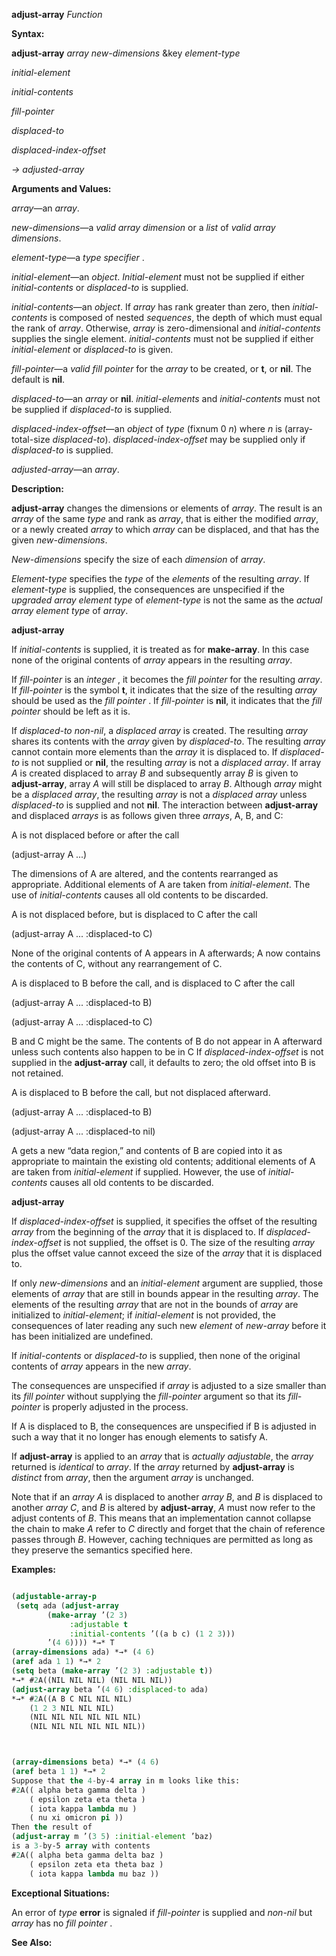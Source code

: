 **adjust-array** *Function* 



**Syntax:** 



**adjust-array** *array new-dimensions* &amp;key *element-type* 



*initial-element* 



*initial-contents* 



*fill-pointer* 



*displaced-to* 



*displaced-index-offset* 



*→ adjusted-array* 



**Arguments and Values:** 



*array*—an *array*. 



*new-dimensions*—a *valid array dimension* or a *list* of *valid array dimensions*. 



*element-type*—a *type specifier* . 



*initial-element*—an *object*. *Initial-element* must not be supplied if either *initial-contents* or *displaced-to* is supplied. 



*initial-contents*—an *object*. If *array* has rank greater than zero, then *initial-contents* is composed of nested *sequences*, the depth of which must equal the rank of *array*. Otherwise, *array* is zero-dimensional and *initial-contents* supplies the single element. *initial-contents* must not be supplied if either *initial-element* or *displaced-to* is given. 



*fill-pointer*—a *valid fill pointer* for the *array* to be created, or **t**, or **nil**. The default is **nil**. 



*displaced-to*—an *array* or **nil**. *initial-elements* and *initial-contents* must not be supplied if *displaced-to* is supplied. 



*displaced-index-offset*—an *object* of *type* (fixnum 0 *n*) where *n* is (array-total-size *displaced-to*). *displaced-index-offset* may be supplied only if *displaced-to* is supplied. 



*adjusted-array*—an *array*. 



**Description:** 



**adjust-array** changes the dimensions or elements of *array*. The result is an *array* of the same *type* and rank as *array*, that is either the modified *array*, or a newly created *array* to which *array* can be displaced, and that has the given *new-dimensions*. 



*New-dimensions* specify the size of each *dimension* of *array*. 



*Element-type* specifies the *type* of the *elements* of the resulting *array*. If *element-type* is supplied, the consequences are unspecified if the *upgraded array element type* of *element-type* is not the same as the *actual array element type* of *array*. 







 



 



**adjust-array** 



If *initial-contents* is supplied, it is treated as for **make-array**. In this case none of the original contents of *array* appears in the resulting *array*. 



If *fill-pointer* is an *integer* , it becomes the *fill pointer* for the resulting *array*. If *fill-pointer* is the symbol **t**, it indicates that the size of the resulting *array* should be used as the *fill pointer* . If *fill-pointer* is **nil**, it indicates that the *fill pointer* should be left as it is. 



If *displaced-to non-nil*, a *displaced array* is created. The resulting *array* shares its contents with the *array* given by *displaced-to*. The resulting *array* cannot contain more elements than the *array* it is displaced to. If *displaced-to* is not supplied or **nil**, the resulting *array* is not a *displaced array*. If array *A* is created displaced to array *B* and subsequently array *B* is given to **adjust-array**, array *A* will still be displaced to array *B*. Although *array* might be a *displaced array*, the resulting *array* is not a *displaced array* unless *displaced-to* is supplied and not **nil**. The interaction between **adjust-array** and displaced *arrays* is as follows given three *arrays*, A, B, and C: 



A is not displaced before or after the call 



(adjust-array A ...) 



The dimensions of A are altered, and the contents rearranged as appropriate. Additional elements of A are taken from *initial-element*. The use of *initial-contents* causes all old contents to be discarded. 



A is not displaced before, but is displaced to C after the call 



(adjust-array A ... :displaced-to C) 



None of the original contents of A appears in A afterwards; A now contains the contents of C, without any rearrangement of C. 



A is displaced to B before the call, and is displaced to C after the call 



(adjust-array A ... :displaced-to B) 



(adjust-array A ... :displaced-to C) 



B and C might be the same. The contents of B do not appear in A afterward unless such contents also happen to be in C If *displaced-index-offset* is not supplied in the **adjust-array** call, it defaults to zero; the old offset into B is not retained. 



A is displaced to B before the call, but not displaced afterward. 



(adjust-array A ... :displaced-to B) 



(adjust-array A ... :displaced-to nil) 



A gets a new “data region,” and contents of B are copied into it as appropriate to maintain the existing old contents; additional elements of A are taken from *initial-element* if supplied. However, the use of *initial-contents* causes all old contents to be discarded. 







 



 



**adjust-array** 



If *displaced-index-offset* is supplied, it specifies the offset of the resulting *array* from the beginning of the *array* that it is displaced to. If *displaced-index-offset* is not supplied, the offset is 0. The size of the resulting *array* plus the offset value cannot exceed the size of the *array* that it is displaced to. 



If only *new-dimensions* and an *initial-element* argument are supplied, those elements of *array* that are still in bounds appear in the resulting *array*. The elements of the resulting *array* that are not in the bounds of *array* are initialized to *initial-element*; if *initial-element* is not provided, the consequences of later reading any such new *element* of *new-array* before it has been initialized are undefined. 



If *initial-contents* or *displaced-to* is supplied, then none of the original contents of *array* appears in the new *array*. 



The consequences are unspecified if *array* is adjusted to a size smaller than its *fill pointer* without supplying the *fill-pointer* argument so that its *fill-pointer* is properly adjusted in the process. 



If A is displaced to B, the consequences are unspecified if B is adjusted in such a way that it no longer has enough elements to satisfy A. 



If **adjust-array** is applied to an *array* that is *actually adjustable*, the *array* returned is *identical* to *array*. If the *array* returned by **adjust-array** is *distinct* from *array*, then the argument *array* is unchanged. 



Note that if an *array A* is displaced to another *array B*, and *B* is displaced to another *array C*, and *B* is altered by **adjust-array**, *A* must now refer to the adjust contents of *B*. This means that an implementation cannot collapse the chain to make *A* refer to *C* directly and forget that the chain of reference passes through *B*. However, caching techniques are permitted as long as they preserve the semantics specified here. 



**Examples:**
```lisp

(adjustable-array-p 
 (setq ada (adjust-array 
	    (make-array ’(2 3) 
			 :adjustable t 
			 :initial-contents ’((a b c) (1 2 3))) 
	    ’(4 6)))) *→* T 
(array-dimensions ada) *→* (4 6) 
(aref ada 1 1) *→* 2 
(setq beta (make-array ’(2 3) :adjustable t)) 
*→* #2A((NIL NIL NIL) (NIL NIL NIL)) 
(adjust-array beta ’(4 6) :displaced-to ada) 
*→* #2A((A B C NIL NIL NIL) 
	(1 2 3 NIL NIL NIL) 
	(NIL NIL NIL NIL NIL NIL) 
	(NIL NIL NIL NIL NIL NIL)) 



(array-dimensions beta) *→* (4 6) 
(aref beta 1 1) *→* 2 
Suppose that the 4-by-4 array in m looks like this: 
#2A(( alpha beta gamma delta ) 
    ( epsilon zeta eta theta ) 
    ( iota kappa lambda mu ) 
    ( nu xi omicron pi )) 
Then the result of 
(adjust-array m ’(3 5) :initial-element ’baz) 
is a 3-by-5 array with contents 
#2A(( alpha beta gamma delta baz ) 
    ( epsilon zeta eta theta baz ) 
    ( iota kappa lambda mu baz )) 

```
**Exceptional Situations:** 



An error of *type* **error** is signaled if *fill-pointer* is supplied and *non-nil* but *array* has no *fill pointer* . 



**See Also:** 



